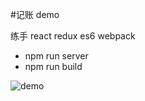 #记账 demo

练手 react redux es6 webpack

- npm run server
- npm run build

![demo](http://chenjunhao.cn/assets/images/accounting.png)
